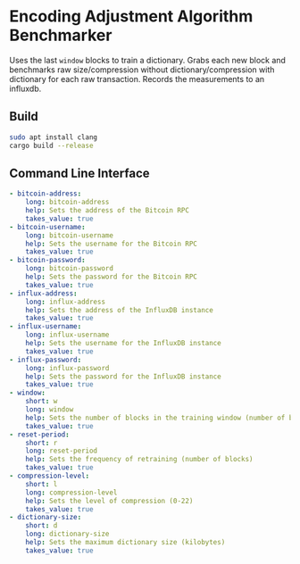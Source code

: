 # Encoding Adjustment Algorithm Benchmarker

Uses the last `window` blocks to train a dictionary. Grabs each new block and benchmarks raw size/compression without dictionary/compression with dictionary for each raw transaction. Records the measurements to an influxdb.



## Build

```bash
sudo apt install clang
cargo build --release
```

## Command Line Interface

```yaml
- bitcoin-address:
    long: bitcoin-address
    help: Sets the address of the Bitcoin RPC
    takes_value: true
- bitcoin-username:
    long: bitcoin-username
    help: Sets the username for the Bitcoin RPC
    takes_value: true
- bitcoin-password:
    long: bitcoin-password
    help: Sets the password for the Bitcoin RPC
    takes_value: true
- influx-address:
    long: influx-address
    help: Sets the address of the InfluxDB instance
    takes_value: true
- influx-username:
    long: influx-username
    help: Sets the username for the InfluxDB instance
    takes_value: true
- influx-password:
    long: influx-password
    help: Sets the password for the InfluxDB instance
    takes_value: true
- window:
    short: w
    long: window
    help: Sets the number of blocks in the training window (number of blocks)
    takes_value: true
- reset-period:
    short: r
    long: reset-period
    help: Sets the frequency of retraining (number of blocks)
    takes_value: true
- compression-level:
    short: l
    long: compression-level
    help: Sets the level of compression (0-22)
    takes_value: true
- dictionary-size:
    short: d
    long: dictionary-size
    help: Sets the maximum dictionary size (kilobytes)
    takes_value: true
```
